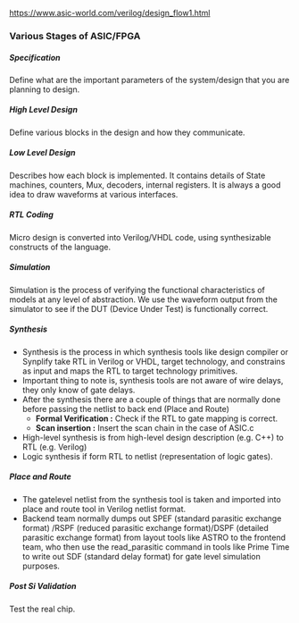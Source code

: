 https://www.asic-world.com/verilog/design_flow1.html

### Various Stages of ASIC/FPGA

##### Specification

Define what are the important parameters of the system/design that you are planning to design.

##### High Level Design

Define various blocks in the design and how they communicate.

##### Low Level Design

Describes how each block is implemented. It contains details of State machines, counters, Mux, decoders, internal registers. It is always a good idea to draw waveforms at various interfaces.

##### RTL Coding

Micro design is converted into Verilog/VHDL code, using synthesizable constructs of the language.

##### Simulation

Simulation is the process of verifying the functional characteristics of models at any level of abstraction. We use the waveform output from the simulator to see if the DUT (Device Under Test) is functionally correct.

##### Synthesis

* Synthesis is the process in which synthesis tools like design compiler or Synplify take RTL in Verilog or VHDL, target technology, and constrains as input and maps the RTL to target technology primitives.
* Important thing to note is, synthesis tools are not aware of wire delays, they only know of gate delays.
* After the synthesis there are a couple of things that are normally done before passing the netlist to back end (Place and Route)
	* **Formal Verification :** Check if the RTL to gate mapping is correct.
	* **Scan insertion :** Insert the scan chain in the case of ASIC.c
* High-level synthesis is from high-level design description (e.g. C++) to RTL (e.g. Verilog)
* Logic synthesis if form RTL to netlist (representation of logic gates).

##### Place and Route

* The gatelevel netlist from the synthesis tool is taken and imported into place and route tool in Verilog netlist format.
* Backend team normally dumps out SPEF (standard parasitic exchange format) /RSPF (reduced parasitic exchange format)/DSPF (detailed parasitic exchange format) from layout tools like ASTRO to the frontend team, who then use the read_parasitic command in tools like Prime Time to write out SDF (standard delay format) for gate level simulation purposes.

##### Post Si Validation

Test the real chip.